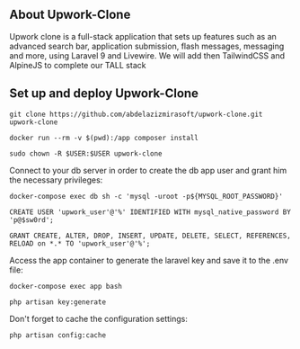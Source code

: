 

## About Upwork-Clone

Upwork clone is a full-stack application that sets up features such as an advanced search bar, application submission, flash messages, messaging and more, using Laravel 9 and Livewire. We will add then TailwindCSS and AlpineJS to complete our TALL stack

## Set up and deploy Upwork-Clone

`git clone https://github.com/abdelazizmirasoft/upwork-clone.git upwork-clone`

`docker run --rm -v $(pwd):/app composer install`

`sudo chown -R $USER:$USER upwork-clone`

Connect to your db server in order to create the db app user and grant him the necessary privileges:

`docker-compose exec db sh -c 'mysql -uroot -p${MYSQL_ROOT_PASSWORD}'`

`CREATE USER 'upwork_user'@'%' IDENTIFIED WITH mysql_native_password BY 'p@$sw0rd';`

`GRANT CREATE, ALTER, DROP, INSERT, UPDATE, DELETE, SELECT, REFERENCES, RELOAD on *.* TO 'upwork_user'@'%';`

Access the app container to generate the laravel key and save it to the .env file:

`docker-compose exec app bash`

`php artisan key:generate`

Don't forget to cache the configuration settings:

`php artisan config:cache`

